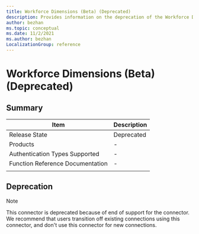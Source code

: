 ```yaml
---
title: Workforce Dimensions (Beta) (Deprecated)
description: Provides information on the deprecation of the Workforce Dimensions connector.
author: bezhan
ms.topic: conceptual
ms.date: 11/2/2021
ms.author: bezhan
LocalizationGroup: reference
---
```


# Workforce Dimensions (Beta) (Deprecated)
 
## Summary

| Item | Description |
| ---- | ----------- |
| Release State | Deprecated |
| Products | - |
| Authentication Types Supported | - |
| Function Reference Documentation | - |
| | |

## Deprecation

> [!NOTE]
> This connector is deprecated because of end of support for the connector. We recommend that users transition off existing connections using this connector, and don't use this connector for new connections.
